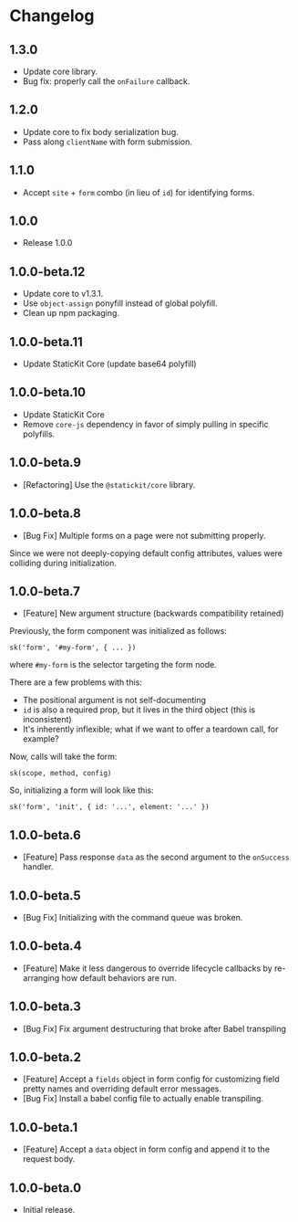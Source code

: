 # Changelog

## 1.3.0

- Update core library.
- Bug fix: properly call the `onFailure` callback.

## 1.2.0

- Update core to fix body serialization bug.
- Pass along `clientName` with form submission.

## 1.1.0

- Accept `site` + `form` combo (in lieu of `id`) for identifying forms.

## 1.0.0

- Release 1.0.0

## 1.0.0-beta.12

- Update core to v1.3.1.
- Use `object-assign` ponyfill instead of global polyfill.
- Clean up npm packaging.

## 1.0.0-beta.11

- Update StaticKit Core (update base64 polyfill)

## 1.0.0-beta.10

- Update StaticKit Core
- Remove `core-js` dependency in favor of simply pulling in specific polyfills.

## 1.0.0-beta.9

- [Refactoring] Use the `@statickit/core` library.

## 1.0.0-beta.8

- [Bug Fix] Multiple forms on a page were not submitting properly.

Since we were not deeply-copying default config attributes, values were colliding during initialization.

## 1.0.0-beta.7

- [Feature] New argument structure (backwards compatibility retained)

Previously, the form component was initialized as follows:

```
sk('form', '#my-form', { ... })
```

where `#my-form` is the selector targeting the form node.

There are a few problems with this:

- The positional argument is not self-documenting
- `id` is also a required prop, but it lives in the third object (this is inconsistent)
- It's inherently inflexible; what if we want to offer a teardown call, for example?

Now, calls will take the form:

```
sk(scope, method, config)
```

So, initializing a form will look like this:

```
sk('form', 'init', { id: '...', element: '...' })
```

## 1.0.0-beta.6

- [Feature] Pass response `data` as the second argument to the `onSuccess` handler.

## 1.0.0-beta.5

- [Bug Fix] Initializing with the command queue was broken.

## 1.0.0-beta.4

- [Feature] Make it less dangerous to override lifecycle callbacks by re-arranging how default behaviors are run.

## 1.0.0-beta.3

- [Bug Fix] Fix argument destructuring that broke after Babel transpiling

## 1.0.0-beta.2

- [Feature] Accept a `fields` object in form config for customizing field pretty names and overriding default error messages.
- [Bug Fix] Install a babel config file to actually enable transpiling.

## 1.0.0-beta.1

- [Feature] Accept a `data` object in form config and append it to the request body.

## 1.0.0-beta.0

- Initial release.
